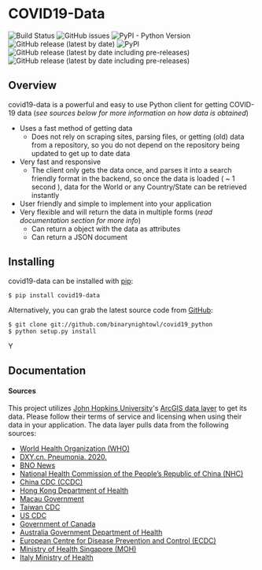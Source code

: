 # COVID19-Data
![Build Status](https://github.com/binarynightowl/covid19_python/workflows/Build%20Status/badge.svg)
<img alt="GitHub issues" src="https://img.shields.io/github/issues/binarynightowl/covid19_python">
<img alt="PyPI - Python Version" src="https://img.shields.io/pypi/pyversions/covid19-data?logo=python">
<img alt="GitHub release (latest by date)" src="https://img.shields.io/github/v/release/binarynightowl/covid19_python?logo=github">
<img alt="PyPI" src="https://img.shields.io/pypi/v/covid19-data?label=PyPi&logo=PyPi">
<img alt="GitHub release (latest by date including pre-releases)" src="https://img.shields.io/github/v/release/binarynightowl/covid19_python?include_prereleases&label=pre-release&logo=github">
![GitHub release (latest by date including pre-releases)](https://img.shields.io/github/v/release/binarynightowl/covid19_python?include_prereleases&label=pre-release&logo=github&style=plastic)

## Overview
covid19-data is a powerful and easy to use Python client for getting COVID-19 data (*see sources below
for more information on how data is obtained*)
* Uses a fast method of getting data
    * Does not rely on scraping sites, parsing files, or getting (old) data from a repository, so you do not depend on the 
    repository being updated to get up to date data
* Very fast and responsive
    * The client only gets the data once, and parses it into a search friendly format in the backend, so once the data is 
    loaded ( *~* 1 second ), data for the World or any Country/State can be retrieved instantly
* User friendly and simple to implement into your application
* Very flexible and will return the data in multiple forms (*read documentation section for more info*)
    * Can return a object with the data as attributes
    * Can return a JSON document


## Installing
covid19-data can be installed with [pip](https://pypi.org/project/covid19-data/):
```
$ pip install covid19-data
```
Alternatively, you can grab the latest source code from [GitHub](https://github.com/binarynightowl/covid19_python):
```
$ git clone git://github.com/binarynightowl/covid19_python
$ python setup.py install
```
Y

## Documentation

#### Sources
This project utilizes [John Hopkins University](https://coronavirus.jhu.edu/map.html)'s 
[ArcGIS data layer](https://services1.arcgis.com/0MSEUqKaxRlEPj5g/ArcGIS/rest/services/ncov_cases/FeatureServer) 
to get its data. Please follow their terms of service and licensing when using their data in your application. The data layer 
pulls data from the 
following sources:
- [World Health Organization (WHO)](https://www.who.int/)
- [DXY.cn. Pneumonia. 2020.](http://3g.dxy.cn/newh5/view/pneumonia)
- [BNO News](https://bnonews.com/index.php/2020/02/the-latest-coronavirus-cases/)
- [National Health Commission of the People’s Republic of China (NHC)](http://www.nhc.gov.cn/xcs/yqtb/list_gzbd.shtml)
- [China CDC (CCDC)](http://weekly.chinacdc.cn/news/TrackingtheEpidemic.htm)
- [Hong Kong Department of Health](https://www.chp.gov.hk/en/features/102465.html)
- [Macau Government](https://www.ssm.gov.mo/portal/)
- [Taiwan CDC](https://sites.google.com/cdc.gov.tw/2019ncov/taiwan?authuser=0)
- [US CDC](https://www.cdc.gov/coronavirus/2019-ncov/index.html)
- [Government of Canada](https://www.canada.ca/en/public-health/services/diseases/coronavirus.html)
- [Australia Government Department of Health](https://www.health.gov.au/news/coronavirus-update-at-a-glance)
- [European Centre for Disease Prevention and Control (ECDC)](https://www.ecdc.europa.eu/en/geographical-distribution-2019-ncov-cases)
- [Ministry of Health Singapore (MOH)](https://www.moh.gov.sg/covid-19)
- [Italy Ministry of Health](http://www.salute.gov.it/nuovocoronavirus)
